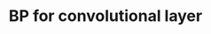 ---
title: "BP for convolutional layer"
categories:
 - cnn
 - math
nav: true
permalink: /files/BP_for_conv_layer.pdf
---
